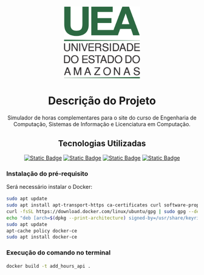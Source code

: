 <p align="center">
  <a href="https://www2.uea.edu.br" target="blank"><img src="add_hours/routes/assets/logo_uea.svg" width="200" alt="Logo Sound Sensor" /></a>
</p>

<h1 align="center"> Descrição do Projeto </h1>

<p align="center">Simulador de horas complementares para o site do curso de Engenharia de Computação, Sistemas de Informação e Licenciatura em Computação.</p>

<h2 align="center"> Tecnologias Utilizadas </h2>

<p align="center">
	<a href="https://fastapi.tiangolo.com"><img alt="Static Badge" src="https://img.shields.io/badge/fastapi-white?style=for-the-badge&logo=FastAPI"></a>
	<a href="https://www.mongodb.com/pt-br"><img alt="Static Badge" src="https://img.shields.io/badge/mongodb-white?style=for-the-badge&logo=MongoDB"></a>
	<a href="https://www.docker.com"><img alt="Static Badge" src="https://img.shields.io/badge/Docker-white?style=for-the-badge&logo=docker&logoColor=%232496ED"></a>
	<a href="https://python-poetry.org"><img alt="Static Badge" src="https://img.shields.io/badge/poetry-white?style=for-the-badge&logo=Poetry"></a>
</p>

### Instalação do pré-requisito

Será necessário instalar o Docker:

```zsh
sudo apt update
sudo apt install apt-transport-https ca-certificates curl software-properties-common
curl -fsSL https://download.docker.com/linux/ubuntu/gpg | sudo gpg --dearmor -o /usr/share/keyrings/docker-archive-keyring.gpg
echo "deb [arch=$(dpkg --print-architecture) signed-by=/usr/share/keyrings/docker-archive-keyring.gpg] https://download.docker.com/linux/ubuntu $(lsb_release -cs) stable" | sudo tee /etc/apt/sources.list.d/docker.list > /dev/null
sudo apt update
apt-cache policy docker-ce
sudo apt install docker-ce
```

### Execução do comando no terminal

```zsh
docker build -t add_hours_api .
```